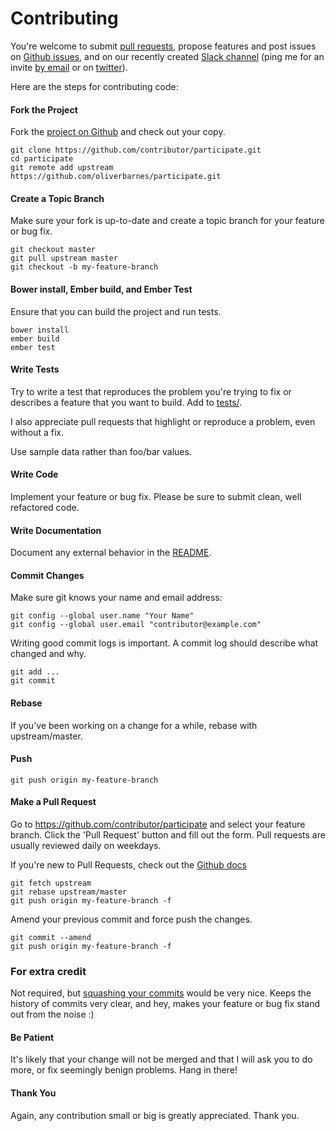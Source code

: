 Contributing
============

You're welcome to submit [pull requests](https://github.com/oliverbarnes/participate/pulls), propose features and post issues on [Github issues](https://github.com/oliverbarnes/participate/issues), and on our recently created [Slack channel](https://participateapp.slack.com) (ping me for an invite [by email](mailto:oliverbwork@gmail.com) or on [twitter](http://twitter/digiberber)). 

Here are the steps for contributing code:

#### Fork the Project

Fork the [project on Github](https://github.com/oliverbarnes/participate) and check out your copy.

```
git clone https://github.com/contributor/participate.git
cd participate
git remote add upstream https://github.com/oliverbarnes/participate.git
```

#### Create a Topic Branch

Make sure your fork is up-to-date and create a topic branch for your feature or bug fix.

```
git checkout master
git pull upstream master
git checkout -b my-feature-branch
```

#### Bower install, Ember build, and Ember Test

Ensure that you can build the project and run tests.

```
bower install
ember build
ember test
```

#### Write Tests

Try to write a test that reproduces the problem you're trying to fix or describes a feature that you want to build. Add to [tests/](tests/).

I also appreciate pull requests that highlight or reproduce a problem, even without a fix.

Use sample data rather than foo/bar values.

#### Write Code

Implement your feature or bug fix. Please be sure to submit clean, well refactored code.

#### Write Documentation

Document any external behavior in the [README](README.md).


#### Commit Changes

Make sure git knows your name and email address:

```
git config --global user.name "Your Name"
git config --global user.email "contributor@example.com"
```

Writing good commit logs is important. A commit log should describe what changed and why.

```
git add ...
git commit
```

#### Rebase

If you've been working on a change for a while, rebase with upstream/master.

#### Push

```
git push origin my-feature-branch
```

#### Make a Pull Request

Go to https://github.com/contributor/participate and select your feature branch. Click the 'Pull Request' button and fill out the form. Pull requests are usually reviewed daily on weekdays.

If you're new to Pull Requests, check out the [Github docs](https://help.github.com/articles/using-pull-requests)


```
git fetch upstream
git rebase upstream/master
git push origin my-feature-branch -f
```


Amend your previous commit and force push the changes.

```
git commit --amend
git push origin my-feature-branch -f
```

### For extra credit

Not required, but [squashing your commits](http://gitready.com/advanced/2009/02/10/squashing-commits-with-rebase.html) would be very nice. Keeps the history of commits very clear, and hey, makes your feature or bug fix stand out from the noise :)

#### Be Patient

It's likely that your change will not be merged and that I will ask you to do more, or fix seemingly benign problems. Hang in there!

#### Thank You

Again, any contribution small or big is greatly appreciated. Thank you.
